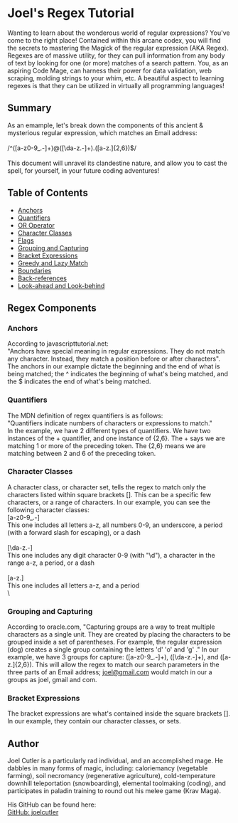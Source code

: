 # Joel's Regex Tutorial

Wanting to learn about the wonderous world of regular expressions? You've come to the right place! Contained within this arcane codex, you will find the secrets to mastering the Magick of the regular expression (AKA Regex). Regexes are of massive utility, for they can pull information from any body of text by looking for one (or more) matches of a search pattern. You, as an aspiring Code Mage, can harness their power for data validation, web scraping, molding strings to your whim, etc. A beautiful aspect to learning regexes is that they can be utilized in virtually all programming languages!

## Summary

As an emample, let's break down the components of this ancient & mysterious regular expression, which matches an Email address:\
\
/^([a-z0-9_\.-]+)@([\da-z\.-]+)\.([a-z\.]{2,6})$/  
\
This document will unravel its clandestine nature, and allow you to cast the spell, for yourself, in your future coding adventures!

## Table of Contents

- [Anchors](#anchors)
- [Quantifiers](#quantifiers)
- [OR Operator](#or-operator)
- [Character Classes](#character-classes)
- [Flags](#flags)
- [Grouping and Capturing](#grouping-and-capturing)
- [Bracket Expressions](#bracket-expressions)
- [Greedy and Lazy Match](#greedy-and-lazy-match)
- [Boundaries](#boundaries)
- [Back-references](#back-references)
- [Look-ahead and Look-behind](#look-ahead-and-look-behind)

## Regex Components

### Anchors

According to javascripttutorial.net:\
"Anchors have special meaning in regular expressions. They do not match any character. Instead, they match a position before or after characters".\
The anchors in our example dictate the beginning and the end of what is being matched; the ^ indicates the beginning of what's being matched, and the $ indicates the end of what's being matched.

### Quantifiers

The MDN definition of regex quantifiers is as follows:\
"Quantifiers indicate numbers of characters or expressions to match."\
In the example, we have 2 different types of quantifiers. We have two instances of the + quantifier, and one instance of {2,6}. The + says we are matching 1 or more of the preceding token. The {2,6} means we are matching between 2 and 6 of the preceding token.

<!-- ### OR Operator -->

### Character Classes

A character class, or character set, tells the regex to match only the characters listed within square brackets []. This can be a specific few characters, or a range of characters. In our example, you can see the following character classes:\
[a-z0-9_\.-]\
This one includes all letters a-z, all numbers 0-9, an underscore, a period (with a forward slash for escaping), or a dash \
\
[\da-z\.-]\
This one includes any digit character 0-9 (with "\d"), a character in the range a-z, a period, or a dash \
\
[a-z\.]\
This one includes all letters a-z, and a period \
\

<!-- ### Flags -->

### Grouping and Capturing

According to oracle.com, "Capturing groups are a way to treat multiple characters as a single unit. They are created by placing the characters to be grouped inside a set of parentheses. For example, the regular expression (dog) creates a single group containing the letters 'd' 'o' and 'g' ."
In our example, we have 3 groups for capture: ([a-z0-9_\.-]+), ([\da-z\.-]+), and ([a-z\.]{2,6}). This will allow the regex to match our search parameters in the three parts of an Email address; joel@gmail.com would match in our a groups as joel, gmail and com.

### Bracket Expressions

The bracket expressions are what's contained inside the square brackets []. In our example, they contain our character classes, or sets.

<!-- ### Greedy and Lazy Match -->

<!-- ### Boundaries -->

<!-- ### Back-references -->

<!-- ### Look-ahead and Look-behind -->

## Author

Joel Cutler is a particularly rad individual, and an accomplished mage. He dabbles in many forms of magic, including: caloriemancy (vegetable farming), soil necromancy (regenerative agriculture), cold-temperature downhill teleportation (snowboarding), elemental toolmaking (coding), and participates in paladin training to round out his melee game (Krav Maga).

His GitHub can be found here:\
[GitHub: joelcutler](https://github.com/joelcutler)
